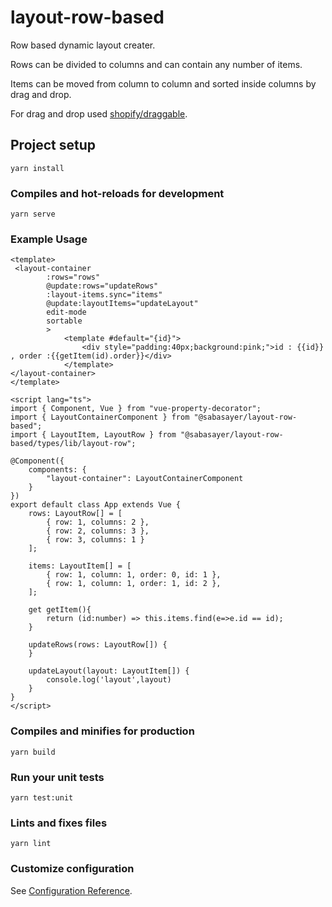 # layout-row-based

Row based dynamic layout creater. 

Rows can be divided to columns and can contain any number of items.

Items can be moved from column to column and sorted inside columns by drag and drop.

For drag and drop used [shopify/draggable](https://github.com/Shopify/draggable).


## Project setup
```
yarn install
```

### Compiles and hot-reloads for development
```
yarn serve
```

### Example Usage

```
<template>
 <layout-container
        :rows="rows"
        @update:rows="updateRows"
        :layout-items.sync="items"
        @update:layoutItems="updateLayout"
        edit-mode
        sortable
        >
            <template #default="{id}">
                <div style="padding:40px;background:pink;">id : {{id}} , order :{{getItem(id).order}}</div>
            </template>
</layout-container>
</template>

<script lang="ts">
import { Component, Vue } from "vue-property-decorator";
import { LayoutContainerComponent } from "@sabasayer/layout-row-based";
import { LayoutItem, LayoutRow } from "@sabasayer/layout-row-based/types/lib/layout-row";

@Component({
    components: {
        "layout-container": LayoutContainerComponent
    }
})
export default class App extends Vue {
    rows: LayoutRow[] = [
        { row: 1, columns: 2 },
        { row: 2, columns: 3 },
        { row: 3, columns: 1 }
    ];

    items: LayoutItem[] = [
        { row: 1, column: 1, order: 0, id: 1 },
        { row: 1, column: 1, order: 1, id: 2 },
    ];

    get getItem(){
        return (id:number) => this.items.find(e=>e.id == id);
    }

    updateRows(rows: LayoutRow[]) {
    }

    updateLayout(layout: LayoutItem[]) {
        console.log('layout',layout)
    }
}
</script>
```

### Compiles and minifies for production
```
yarn build
```

### Run your unit tests
```
yarn test:unit
```

### Lints and fixes files
```
yarn lint
```

### Customize configuration
See [Configuration Reference](https://cli.vuejs.org/config/).
